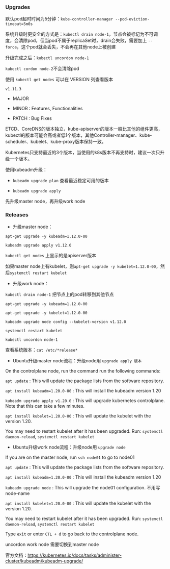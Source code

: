 ### Upgrades

默认pod超时时间为5分钟：`kube-controller-manager --pod-eviction-timeout=5m0s`

系统升级时更安全的方式是：`kubectl drain node-1`，节点会被标记为不可调度，会清除pod，但当pod不属于replicaSet时，drain会失败，需要加上 `--force`，这个pod就会丢失，不会再在其他node上被创建

升级完成之后：`kubectl uncordon node-1`

`kubectl cordon node-2`不会清除pod

使用 `kubectl get nodes` 可以在 VERSION 列查看版本

`v1.11.3`

- MAJOR

- MINOR : Features, Functionalities

- PATCH : Bug Fixes

ETCD、CoreDNS的版本独立，kube-apiserver的版本一般比其他的组件更高，kubectl的版本可能会高或者低1个版本，其他Controller-manager、kube-scheduler、kubelet、kube-proxy版本保持一致。

Kubernetes只支持最近的3个版本，当使用的k8s版本不再支持时，建议一次只升级一个版本。

使用kubeadm升级：

- `kubeadm upgrade plan` 查看最近稳定可用的版本

- `kubeadm upgrade apply`

先升级master node，再升级work node


### Releases

- 升级master node：

`apt-get upgrade -y kubeadm=1.12.0-00`

`kubeadm upgrade apply v1.12.0`

`kubectl get nodes` 上显示的是apiserver版本

如果master node上有kubelet，则`apt-get upgrade -y kubelet=1.12.0-00`，然后`systemctl restart kubelet`

- 升级work node：

`kubectl drain node-1` 把节点上的pod转移到其他节点

`apt-get upgrade -y kubeadm=1.12.0-00`

`apt-get upgrade -y kubelet=1.12.0-00`

`kubeadm upgrade node config --kubelet-version v1.12.0`

`systemctl restart kubelet`

`kubectl uncordon node-1`

查看系统版本：`cat /etc/*release*`

- Ubuntu升级master node流程：升级node用 `upgrade apply 版本`

On the controlplane node, run the command run the following commands: 

`apt update` : This will update the package lists from the software repository.

`apt install kubeadm=1.20.0-00` : This will install the kubeadm version 1.20

`kubeadm upgrade apply v1.20.0` : This will upgrade kubernetes controlplane. Note that this can take a few minutes.

`apt install kubelet=1.20.0-00` : This will update the kubelet with the version 1.20.

You may need to restart kubelet after it has been upgraded. Run: `systemctl daemon-reload`, `systemctl restart kubelet`

- Ubuntu升级work node流程：升级node用 `upgrade node`

If you are on the master node, run `ssh node01` to go to node01

`apt update` : This will update the package lists from the software repository.

`apt install kubeadm=1.20.0-00` : This will install the kubeadm version 1.20

`kubeadm upgrade node` : This will upgrade the node01 configuration. 不用写node-name

`apt install kubelet=1.20.0-00` : This will update the kubelet with the version 1.20.

You may need to restart kubelet after it has been upgraded. Run: `systemctl daemon-reload`, `systemctl restart kubelet`

Type `exit` or enter `CTL + d` to go back to the controlplane node.

uncordon work node 需要切换到master node

官方文档：https://kubernetes.io/docs/tasks/administer-cluster/kubeadm/kubeadm-upgrade/